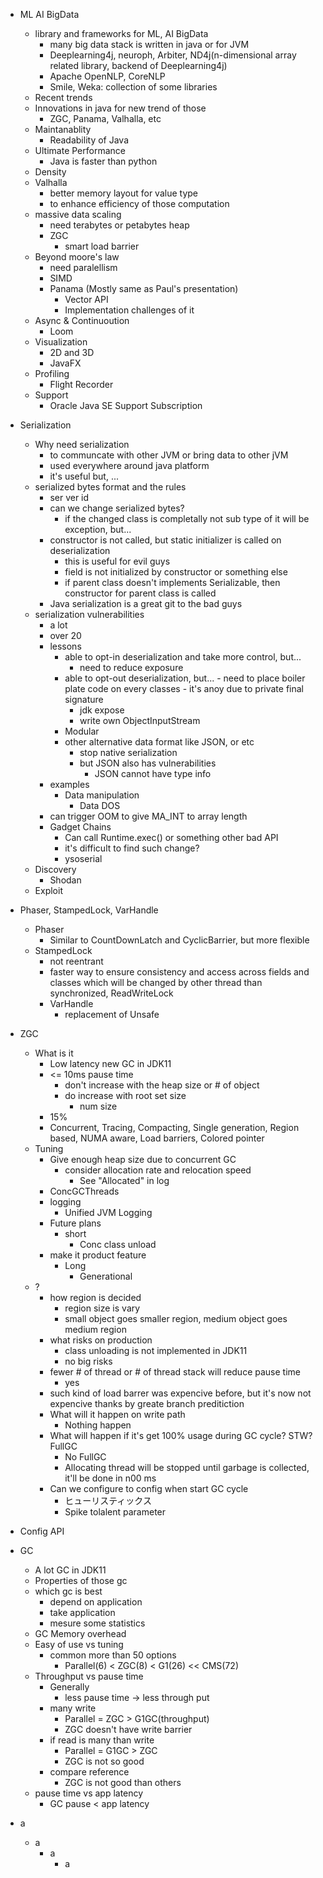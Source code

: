 
- ML AI BigData
  - library and frameworks for ML, AI BigData
    - many big data stack is written in java or for JVM
    - Deeplearning4j, neuroph, Arbiter, ND4j(n-dimensional array related library, backend of Deeplearning4j)
    - Apache OpenNLP, CoreNLP
    - Smile, Weka: collection of some libraries
  - Recent trends
  - Innovations in java for new trend of those
    - ZGC, Panama, Valhalla, etc
  - Maintanablity
    - Readability of Java
  - Ultimate Performance
    - Java is faster than python
  - Density
  - Valhalla
    - better memory layout for value type
    - to enhance efficiency of those computation
  - massive data scaling
    - need terabytes or petabytes heap
    - ZGC
      - smart load barrier
  - Beyond moore's law
    - need paralellism
    - SIMD
    - Panama (Mostly same as Paul's presentation)
      - Vector API
      - Implementation challenges of it
  - Async & Continuoution
    - Loom
  - Visualization
    - 2D and 3D
    - JavaFX
  - Profiling
    - Flight Recorder
  - Support
    - Oracle Java SE Support Subscription

- Serialization
  - Why need serialization
    - to communcate with other JVM or bring data to other jVM
    - used everywhere around java platform
    - it's useful but, ...
  - serialized bytes format and the rules
    - ser ver id
    - can we change serialized bytes?
      - if the changed class is completally not sub type of it will be exception, but...
    - constructor is not called, but static initializer is called on deserialization
      - this is useful for evil guys
      - field is not initialized by constructor or something else
      - if parent class doesn't implements Serializable, then constructor for parent class is called
    - Java serialization is a great git to the bad guys
  - serialization vulnerabilities
    - a lot
    - over 20
    - lessons
      - able to opt-in deserialization and take more control, but...
      	- need to reduce exposure
	  - able to opt-out deserialization, but...
            - need to place boiler plate code on every classes
            - it's anoy due to private final signature
          - jdk expose
          - write own ObjectInputStream
	  - Modular
	  - other alternative data format like JSON, or etc
	    - stop native serialization
	    - but JSON also has vulnerabilities
	      - JSON cannot have type info
    - examples
      - Data manipulation
      	- Data DOS
	- can trigger OOM to give MA_INT to array length
    - Gadget Chains
      - Can call Runtime.exec() or something other bad API
      - it's difficult to find such change?
      - ysoserial
  - Discovery
    - Shodan
   - Exploit
      
- Phaser, StampedLock, VarHandle
  - Phaser
    - Similar to CountDownLatch and CyclicBarrier, but more flexible
  - StampedLock
    - not reentrant
    - faster way to ensure consistency and access across fields and classes which will be changed by other thread than synchronized, ReadWriteLock
    - VarHandle
      - replacement of Unsafe

- ZGC
  - What is it
    - Low latency new GC in JDK11
    - <= 10ms pause time
      - don't increase with the heap size or # of object
      - do increase with root set size
      	- num size
    - 15%
    - Concurrent, Tracing, Compacting, Single generation, Region based, NUMA aware, Load barriers, Colored pointer
  - Tuning
    - Give enough heap size due to concurrent GC
      - consider allocation rate and relocation speed
      	- See "Allocated" in log
    - ConcGCThreads
    - logging
      - Unified JVM Logging
    - Future plans
      - short
       	- Conc class unload
	- make it product feature
      - Long
      	- Generational
  - ?
    - how region is decided
      - region size is vary
      - small object goes smaller region, medium object goes medium region
    - what risks on production
      - class unloading is not implemented in JDK11
      - no big risks
    - fewer # of thread or # of thread stack will reduce pause time
      - yes
    - such kind of load barrer was expencive before, but it's now not expencive thanks by greate branch preditiction
    - What will it happen on write path
      - Nothing happen
    - What will happen if it's get 100% usage during GC cycle? STW? FullGC
      - No FullGC
      - Allocating thread will be stopped until garbage is collected, it'll be done in n00 ms
    - Can we configure to config when start GC cycle
      - ヒューリスティックス
      - Spike tolalent parameter

- Config API

- GC
  - A lot GC in JDK11
  - Properties of those gc
  - which gc is best
    - depend on application
    - take application
    - mesure some statistics
  - GC Memory overhead
  - Easy of use vs tuning
    - common more than 50 options
      - Parallel(6) < ZGC(8) < G1(26) << CMS(72)
  - Throughput vs pause time
    - Generally
      - less pause time -> less through put
    - many write
      - Parallel = ZGC > G1GC(throughput)
      - ZGC doesn't have write barrier
    - if read is many than write
      - Parallel = G1GC > ZGC
      - ZGC is not so good
    - compare reference
      - ZGC is not good than others
  - pause time vs app latency
    - GC pause < app latency


- a
  - a
    - a
      - a
	
    
